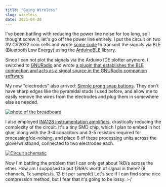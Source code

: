 ```yaml
---
title: "Going Wireless"
slug: wireless
date: 2021-04-28
---
```


I've been battling with reducing the power line noise for too long, so I
thought screw it, let's go off the power line entirely.  I put the circuit on
two 3V CR2032 coin cells and wrote
[some code](https://codeberg.org/hut/psylink/src/branch/master/experimental/5_ble/arduino/BLEpipe2/BLEpipe2.ino)
to transmit the signals via BLE (Bluetooth Low Energy) using the
[ArduinoBLE](https://www.arduino.cc/en/Reference/ArduinoBLE) library.

Since I can not plot the signals via the Arduino IDE plotter anymore, I
switched to [GNURadio](https://www.gnuradio.org/) and wrote [a plugin that
establishes the BLE connection and acts as a signal source in the GNURadio
companion software](https://codeberg.org/hut/psylink/src/branch/master/experimental/5_ble/gnuradio/block_BLE_source.py)

My new "electrodes" also arrived: [Simple prong snap
buttons](https://www.prym.com/en/non-sew-refill-for-390120-smooth-cap-10mm-silver-coloured-390104).
They don't have sharp edges like the pyramidal studs I used before, and allow
me to easily remove the wires from the electrodes and plug them in somewhere
else as needed.

[![photo of the breadboard](/img/blog/2021-04-28_wireless.thumb.jpg)](/img/blog/2021-04-28_wireless.png)

I also employed [INA128 instrumentation
amplifiers](https://www.ti.com/product/INA128), drastically reducing the
complexity of the circuit.  It's a tiny SMD chip, which I plan to embed in hot
glue, along with the 3-4 capacitors and 3-5 resistors required for
processing/de-noising, and place 8 of these processing units across the
glove/wristband, connected to two electrodes each.

[![Circuit schematic](/img/circuits/c5.thumb.png)](/c5)

Now I'm battling the problem that I can only get about 1kB/s across the ether.
How am I supposed to put 12kB/s worth of signal in there? (8 channels,
1k samples/s, 12 bit per sample)  Let's see if I can find some nice compression
method, but I fear that it's going to be lossy. :-/
